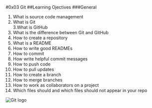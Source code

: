 #0x03 Git
##Learning Ojectives
###General
1. What is source code management  
2. What is Git  
3.What is GitHub  
4. What is the difference between Git and GitHub  
5. How to create a repository  
6. What is a README  
7. How to write good READMEs  
8. How to commit  
9. How write helpful commit messages  
10. How to push code  
11. How to pull updates  
12. How to create a branch  
13. How to merge branches  
14. How to work as collaborators on a project  
15. Which files should and which files should not appear in your repo  

![Git logo](https://tse1.mm.bing.net/th?id=OIP.Aetre8Oj5vF6G4Yx4a9fZAHaHa&w=690&c=7&pid=Api&p=0)
